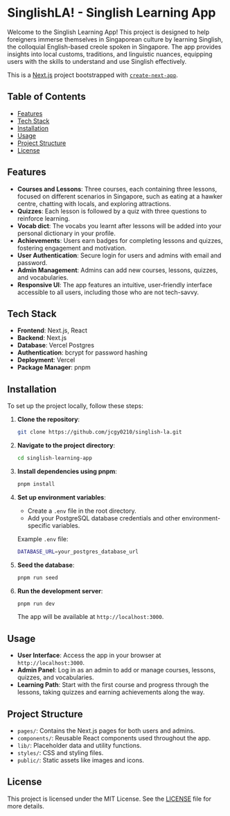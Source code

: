 # SinglishLA! - Singlish Learning App

Welcome to the Singlish Learning App! This project is designed to help foreigners immerse themselves in Singaporean culture by learning Singlish, the colloquial English-based creole spoken in Singapore. The app provides insights into local customs, traditions, and linguistic nuances, equipping users with the skills to understand and use Singlish effectively.

This is a [Next.js](https://nextjs.org/) project bootstrapped with [`create-next-app`](https://github.com/vercel/next.js/tree/canary/packages/create-next-app).

## Table of Contents

- [Features](#features)
- [Tech Stack](#tech-stack)
- [Installation](#installation)
- [Usage](#usage)
- [Project Structure](#project-structure)
- [License](#license)

## Features

- **Courses and Lessons**: Three courses, each containing three lessons, focused on different scenarios in Singapore, such as eating at a hawker centre, chatting with locals, and exploring attractions.
- **Quizzes**: Each lesson is followed by a quiz with three questions to reinforce learning.
- **Vocab dict**: The vocabs you learnt after lessons will be added into your personal dictionary in your profile.
- **Achievements**: Users earn badges for completing lessons and quizzes, fostering engagement and motivation.
- **User Authentication**: Secure login for users and admins with email and password.
- **Admin Management**: Admins can add new courses, lessons, quizzes, and vocabularies.
- **Responsive UI**: The app features an intuitive, user-friendly interface accessible to all users, including those who are not tech-savvy.

## Tech Stack

- **Frontend**: Next.js, React
- **Backend**: Next.js
- **Database**: Vercel Postgres
- **Authentication**: bcrypt for password hashing
- **Deployment**: Vercel
- **Package Manager**: pnpm

## Installation

To set up the project locally, follow these steps:

1. **Clone the repository**:
   ```bash
   git clone https://github.com/jcgy0210/singlish-la.git
   ```
   
2. **Navigate to the project directory**:
   ```bash
   cd singlish-learning-app
   ```

3. **Install dependencies using pnpm**:
   ```bash
   pnpm install
   ```

4. **Set up environment variables**:
   - Create a `.env` file in the root directory.
   - Add your PostgreSQL database credentials and other environment-specific variables.

   Example `.env` file:
   ```bash
   DATABASE_URL=your_postgres_database_url
   ```

5. **Seed the database**:
   ```bash
   pnpm run seed
   ```

6. **Run the development server**:
   ```bash
   pnpm run dev
   ```
   The app will be available at `http://localhost:3000`.

## Usage

- **User Interface**: Access the app in your browser at `http://localhost:3000`.
- **Admin Panel**: Log in as an admin to add or manage courses, lessons, quizzes, and vocabularies.
- **Learning Path**: Start with the first course and progress through the lessons, taking quizzes and earning achievements along the way.

## Project Structure

- `pages/`: Contains the Next.js pages for both users and admins.
- `components/`: Reusable React components used throughout the app.
- `lib/`: Placeholder data and utility functions.
- `styles/`: CSS and styling files.
- `public/`: Static assets like images and icons.

## License

This project is licensed under the MIT License. See the [LICENSE](LICENSE) file for more details.


